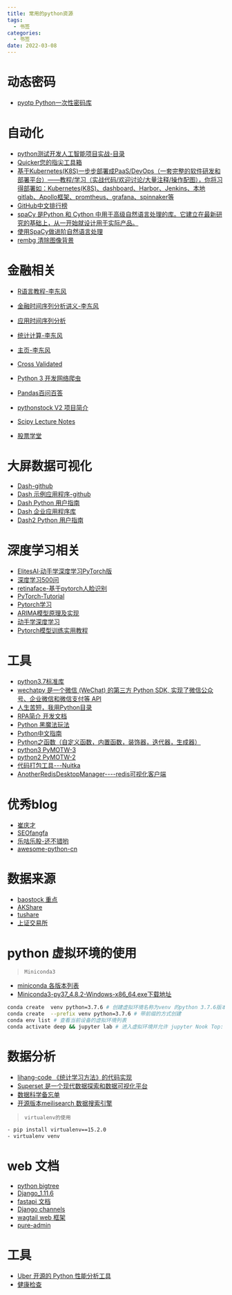 ```yaml
---
title: 常用的python资源
tags:
  - 书签 
categories:
  - 书签 
date: 2022-03-08
---
```

# 动态密码
- [pyotp Python一次性密码库](https://github.com/pyauth/pyotp)
# 自动化
- [python测试开发人工智能项目实战-目录](https://china-testing.github.io/practices.html)
- [Quicker您的指尖工具箱](https://getquicker.net/)
- [基于Kubernetes(K8S)一步步部署成PaaS/DevOps（一套完整的软件研发和部署平台）——教程/学习（实战代码/欢迎讨论/大量注释/操作配图），你将习得部署如：Kubernetes(K8S)、dashboard、Harbor、Jenkins、本地gitlab、Apollo框架、promtheus、grafana、spinnaker等](https://github.com/ben1234560/k8s_PaaS)
- [GitHub中文排行榜](https://github.com/kon9chunkit/GitHub-Chinese-Top-Charts)
- [spaCy 是Python 和 Cython 中用于高级自然语言处理的库。它建立在最新研究的基础上，从一开始就设计用于实际产品。](https://github.com/explosion/spaCy)
- [使用SpaCy做进阶自然语言处理](https://course.spacy.io/zh)
- [rembg 清除图像背景](https://github.com/danielgatis/rembg)
# 金融相关
- [R语言教程-李东风](https://www.math.pku.edu.cn/teachers/lidf/docs/Rbook/html/_Rbook/index.html)
- [金融时间序列分析讲义-李东风](https://www.math.pku.edu.cn/teachers/lidf/course/fts/ftsnotes/html/_ftsnotes/index.html)
- [应用时间序列分析](https://www.math.pku.edu.cn/teachers/lidf/course/atsa/atsanotes/html/_atsanotes/index.html#%E8%AF%BE%E7%A8%8B%E5%86%85%E5%AE%B9)
- [统计计算-李东风](https://www.math.pku.edu.cn/teachers/lidf/course/index.html)
- [主页-李东风](https://www.math.pku.edu.cn/teachers/lidf/)
- [Cross Validated](https://stats.stackexchange.com/)
- [Python 3 开发网络爬虫](https://python3webspider.cuiqingcai.com/)
- [Pandas百问百答](https://mp.weixin.qq.com/mp/appmsgalbum?__biz=Mzg3MTAyMDMxOQ==&action=getalbum&album_id=1396580791106519041&scene=173&from_msgid=2247484671&from_itemidx=1&count=3&nolastread=1#wechat_redirect)
- [pythonstock V2 项目简介](https://github.com/pythonstock/stock)

- [Scipy Lecture Notes](http://scipy-lectures.org/)
- [股票学堂](https://www.metasecurities.com/help-detail-6-65.html)

# 大屏数据可视化
- [Dash-github](https://github.com/plotly/dash)
- [Dash 示例应用程序-github](https://github.com/plotly/dash-sample-apps/)
- [Dash Python 用户指南](https://dash-docs.herokuapp.com/)
- [Dash 企业应用程序库](https://dash-gallery.plotly.host/Portal/)
- [Dash2 Python 用户指南](https://dash.plotly.com/layout)

# 深度学习相关
- [ElitesAI·动手学深度学习PyTorch版](https://www.boyuai.com/elites/course/cZu18YmweLv10OeV/jupyter/FUT2TsxGNn4g4JY1ayb1W)
- [深度学习500问](https://scutan90.github.io/DeepLearning-500-questions/#/)
- [retinaface-基于pytorch人脸识别](https://github.com/ternaus/retinaface)
- [PyTorch-Tutorial](https://github.com/MorvanZhou/PyTorch-Tutorial)
- [Pytorch学习](https://mofanpy.com/tutorials/machine-learning/torch/)
- [ARIMA模型原理及实现](https://cxyzjd.com/article/sunnyxidian/92946542)
- [动手学深度学习](https://zh.d2l.ai/chapter_installation/index.html)
- [Pytorch模型训练实用教程](https://github.com/TingsongYu/PyTorch_Tutorial)

# 工具
- [python3.7标准库](https://docs.python.org/zh-cn/3.7/library/index.html)
- [wechatpy 是一个微信 (WeChat) 的第三方 Python SDK, 实现了微信公众号、企业微信和微信支付等 API](https://wechatpy.readthedocs.io/zh_CN/stable/#)
- [人生苦短，我用Python目录](https://www.cnblogs.com/haiyan123/p/8387770.html)
- [RPA简介 开发文档](https://docs.uibot.com.cn/guide/d1/ch004.html?version=0.3848085872352959#%E6%9C%89%E7%9B%AE%E6%A0%87%E5%91%BD%E4%BB%A4)
- [Python 黑魔法玩法](https://magic.iswbm.com/)
- [Python中文指南](https://python.iswbm.com/)
- [Python之函数（自定义函数，内置函数，装饰器，迭代器，生成器）](https://www.cnblogs.com/haiyan123/p/8387769.html)
- [python3 PyMOTW-3](https://pymotw.com/3/concurrent.futures/index.html)
- [python2 PyMOTW-2](https://pymotw.com/3/concurrent.futures/index.html)
- [代码打包工具---Nuitka](https://github.com/Nuitka/Nuitka)
- [AnotherRedisDesktopManager----redis可视化客户端](https://github.com/qishibo/AnotherRedisDesktopManager)

# 优秀blog
- [崔庆才](https://cuiqingcai.com/)
- [SEOfangfa](https://seofangfa.com/)
- [乐咕乐股-还不错哟](https://www.legulegu.com/stockdata/averageposition)
- [awesome-python-cn](https://github.com/jobbole/awesome-python-cn)

# 数据来源
- [baostock 重点](http://baostock.com/baostock/index.php/Python%E5%BC%80%E5%8F%91%E8%B5%84%E6%BA%90) 
- [AKShare](https://www.akshare.xyz/topic/pandas/pandas-00.html)
- [tushare](https://tushare.pro/document/1?doc_id=40)
- [上证交易所](http://www.sse.com.cn/)

# python 虚拟环境的使用
> `Miniconda3`
- [miniconda 各版本列表](https://repo.anaconda.com/miniconda/)
- [Miniconda3-py37_4.8.2-Windows-x86_64.exe下载地址](https://repo.anaconda.com/miniconda/Miniconda3-py37_4.8.2-Windows-x86_64.exe)
```bash
conda create  venv python=3.7.6 # 创建虚拟环境名称为venv 的python 3.7.6版本的环境
conda create  --prefix venv python=3.7.6 # 带前缀的方式创建
conda env list # 查看当前设备的虚拟环境列表
conda activate deep && jupyter lab # 进入虚拟环境并允许 jupyter Nook Top: deep 表示环境名称
```

# 数据分析
- [lihang-code 《统计学习方法》的代码实现 ](https://github.com/fengdu78/lihang-code.git)
- [Superset 是一个现代数据探索和数据可视化平台](https://github.com/apache/superset)
- [数据科学备忘单](https://github.com/FavioVazquez/ds-cheatsheets)
- [开源版本meilisearch 数据搜索引擎](https://github.com/meilisearch/meilisearch)
> `virtualenv的使用`

```bash
- pip install virtualenv==15.2.0
- virtualenv venv
```

# web 文档
- [python bigtree ](https://github.com/kayjan/bigtree/tree/master)
- [Django_1.11.6](https://yiyibooks.cn/xx/Django_1.11.6/index.html)
- [fastapi 文档](https://fastapi.tiangolo.com/)
- [Django channels](https://channels.readthedocs.io/en/stable/introduction.html)
- [wagtail web 框架](https://docs.wagtail.io/en/stable/)
- [pure-admin](https://yiming_chang.gitee.io/pure-admin-doc/)
# 工具
- [Uber 开源的 Python 性能分析工具](https://github.com/uber-archive/pyflame)
- [健康检查](https://github.com/healthchecks/healthchecks)
